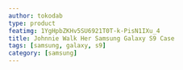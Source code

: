 ```yaml
---
author: tokodab
type: product
featimg: 1YgHpbZKHv5SU6921T0T-k-PisN1IXu_4
title: Johnnie Walk Her Samsung Galaxy S9 Case
tags: [samsung, galaxy, s9]
category: [samsung]
---
```

